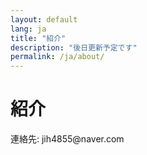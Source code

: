 ```yaml
---
layout: default
lang: ja
title: "紹介"
description: "後日更新予定です"
permalink: /ja/about/
---
```


<div class="page-content">
  <div class="container">
    <div class="hero">
      <div class="hero-content">
        <h1>紹介</h1>
        <p>連絡先: jih4855@naver.com</p>
      </div>
    </div>
  </div>
</div>
